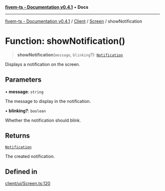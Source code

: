 [**fivem-ts - Documentation v0.4.1**](../../../../../README.md) • **Docs**

***

[fivem-ts - Documentation v0.4.1](../../../../../README.md) / [Client](../../../README.md) / [Screen](../README.md) / showNotification

# Function: showNotification()

> **showNotification**(`message`, `blinking`?): [`Notification`](../../../classes/Notification.md)

Displays a notification on the screen.

## Parameters

• **message**: `string`

The message to display in the notification.

• **blinking?**: `boolean`

Whether the notification should blink.

## Returns

[`Notification`](../../../classes/Notification.md)

The created notification.

## Defined in

[client/ui/Screen.ts:120](https://github.com/Purpose-Dev/fivem-ts/blob/main/src/client/ui/Screen.ts#L120)
